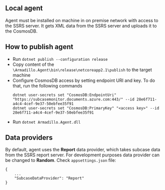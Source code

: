## Local agent
Agent must be installed on machine in on premise network with access to the SSRS server. It gets XML data from the SSRS server
and uploads it to the CosmosDB. 

## How to publish agent 
* Run `dotnet publish --configuration release`
* Copy content of the `\Armadillo.Agent\bin\release\netcoreapp2.1\publish` to the target machine
* Configure CosmosDB access by setting endpoint URI and key. To do that, run the following commands
    ```
    dotnet user-secrets set "CosmosDB:EndpointUri" "https://subcasemonitor.documents.azure.com:443/" --id 28e6f711-a4c4-4cef-9e37-50ebfee35f91
    dotnet user-secrets set "CosmosDB:PrimaryKey" "<access key>" --id 28e6f711-a4c4-4cef-9e37-50ebfee35f91
    ```
* Run `dotnet Armadillo.Agent.dll` 

## Data providers
By default, agent uses the **Report** data provider, which takes subcase data from the SSRS report server. 
For development purposes data provider can be changed to **Random**. Check `appsettings.json` file:
```
{
    ...
    "SubcaseDataProvider": "Report"
}
```